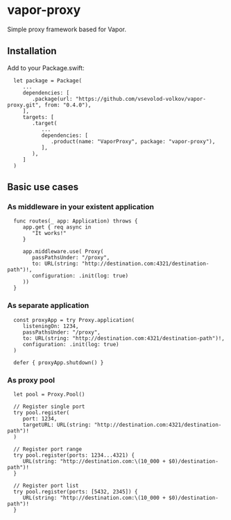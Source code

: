 # vapor-proxy

Simple proxy framework based for Vapor.

## Installation

Add to your Package.swift:

      let package = Package(
         ...
         dependencies: [
            .package(url: "https://github.com/vsevolod-volkov/vapor-proxy.git", from: "0.4.0"),
         ],
         targets: [
            .target(
               ...
               dependencies: [
                  .product(name: "VaporProxy", package: "vapor-proxy"),
               ],
            ),
         ]
      )


## Basic use cases

### As middleware in your existent application
      func routes(_ app: Application) throws {
         app.get { req async in
            "It works!"
         }

         app.middleware.use( Proxy(
            passPathsUnder: "/proxy",
            to: URL(string: "http://destination.com:4321/destination-path")!,
            configuration: .init(log: true)
         ))
      }

### As separate application
      const proxyApp = try Proxy.application(
         listeningOn: 1234,
         passPathsUnder: "/proxy",
         to: URL(string: "http://destination.com:4321/destination-path")!,
         configuration: .init(log: true)
      )

      defer { proxyApp.shutdown() }

### As proxy pool
      let pool = Proxy.Pool()
      
      // Register single port
      try pool.register(
         port: 1234, 
         targetURL: URL(string: "http://destination.com:4321/destination-path")!
      )
      
      // Register port range
      try pool.register(ports: 1234...4321) {
         URL(string: "http://destination.com:\(10_000 + $0)/destination-path")!
      }
      
      // Register port list
      try pool.register(ports: [5432, 2345]) {
         URL(string: "http://destination.com:\(10_000 + $0)/destination-path")!
      }

